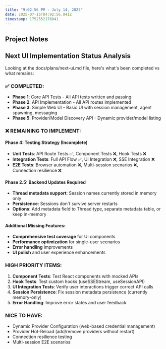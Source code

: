 ```yaml
---
title: "9:02:56 PM - July 14, 2025"
date: 2025-07-15T04:02:56.041Z
timestamp: 1752552176041
---
```


## Project Notes

## Next UI Implementation Status Analysis

Looking at the docs/plans/next-ui.md file, here's what's been completed vs what remains:

### ✅ COMPLETED:
- **Phase 1**: Core API Tests - All API tests written and passing
- **Phase 2**: API Implementation - All API routes implemented
- **Phase 3**: Simple Web UI - Basic UI with session management, agent spawning, messaging
- **Phase 5**: Provider/Model Discovery API - Dynamic provider/model listing

### ❌ REMAINING TO IMPLEMENT:

#### Phase 4: Testing Strategy (Incomplete)
- **Unit Tests**: API Route Tests ✅, Component Tests ❌, Hook Tests ❌
- **Integration Tests**: Full API Flow ✅, UI Integration ❌, SSE Integration ❌
- **E2E Tests**: Browser automation ❌, Multi-session scenarios ❌, Connection resilience ❌

#### Phase 2.5: Backend Updates Required
- **Thread metadata support**: Session names currently stored in memory only
- **Persistence**: Sessions don't survive server restarts
- **Options**: Add metadata field to Thread type, separate metadata table, or keep in-memory

#### Additional Missing Features:
- **Comprehensive test coverage** for UI components
- **Performance optimization** for single-user scenarios
- **Error handling** improvements
- **UI polish** and user experience enhancements

### HIGH PRIORITY ITEMS:
1. **Component Tests**: Test React components with mocked APIs
2. **Hook Tests**: Test custom hooks (useSSEStream, useSessionAPI)
3. **UI Integration Tests**: Verify user interactions trigger correct API calls
4. **Session Persistence**: Fix session metadata persistence (currently memory-only)
5. **Error Handling**: Improve error states and user feedback

### NICE TO HAVE:
- Dynamic Provider Configuration (web-based credential management)
- Provider Hot-Reload (add/remove providers without restart)
- Connection resilience testing
- Multi-session E2E scenarios
